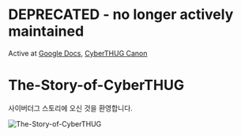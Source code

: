# **DEPRECATED** - no longer actively maintained

Active at [Google Docs](https://docs.google.com/document/d/1q60uwHXJsbN2q2fMCm3nL2_bM0UnxYqHk_JWB3BG9OI/edit?usp=sharing), [CyberTHUG Canon](https://www.thecyberthug.com/canon)

# The-Story-of-CyberTHUG

사이버더그 스토리에 오신 것을 환영합니다.

![The-Story-of-CyberTHUG](https://user-images.githubusercontent.com/109493423/196601067-6ec25d73-ec98-45af-98db-4cc8293c767b.png)
